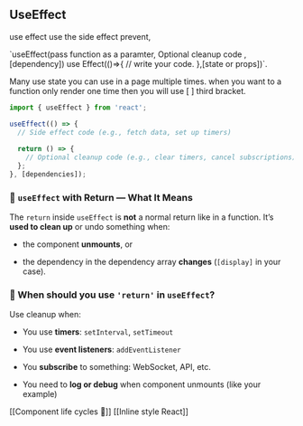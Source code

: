 ## UseEffect
 <p>use effect use the side effect prevent, </p>
 `useEffect(pass function as a paramter,
Optional cleanup code
, [dependency])
 use Effect(()=>{
 // write your code.
 },[state or props])`.

Many use state you can use in a  page multiple times.
when you want to a function only render one time then you will use [ ] third bracket.

```javascript
import { useEffect } from 'react';

useEffect(() => {
  // Side effect code (e.g., fetch data, set up timers)
  
  return () => {
    // Optional cleanup code (e.g., clear timers, cancel subscriptions)
  };
}, [dependencies]);
```
### 🔄 `useEffect` with Return — What It Means

The `return` inside `useEffect` is **not** a normal return like in a function. It’s **used to clean up** or undo something when:

- the component **unmounts**, or
    
- the dependency in the dependency array **changes** (`[display]` in your case).


### 🎯 When should **you** use `'return'` in `useEffect`?

Use cleanup when:

- You use **timers**: `setInterval`, `setTimeout`
    
- You use **event listeners**: `addEventListener`
    
- You **subscribe** to something: WebSocket, API, etc.
    
- You need to **log or debug** when component unmounts (like your example)

[[Component life cycles 🚴]]
[[Inline style React]]
